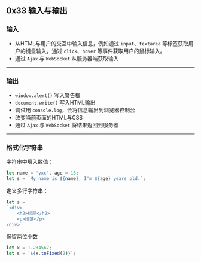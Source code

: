 ## 0x33 输入与输出

### 输入

- 从HTML与用户的交互中输入信息，例如通过 `input`、`textarea` 等标签获取用户的键盘输入，通过 `click`、`hover` 等事件获取用户的鼠标输入。
- 通过 `Ajax` 与 `WebSocket` 从服务器端获取输入


----------


### 输出

- `window.alert()` 写入警告框
- `document.write()` 写入HTML输出
- 调试用 `console.log`，会将信息输出到浏览器控制台
- 改变当前页面的HTML与CSS
- 通过 `Ajax` 与 `WebSocket` 将结果返回到服务器


----------


### 格式化字符串

字符串中填入数值：
```js
let name = 'yxc', age = 18;
let s = `My name is ${name}, I'm ${age} years old.`;
```

定义多行字符串：
```js
let s = 
`<div>
    <h2>标题</h2>
    <p>段落</p>
/div>`
```

保留两位小数
```js
let x = 1.234567;
let s = `${x.toFixed(2)}`;
```